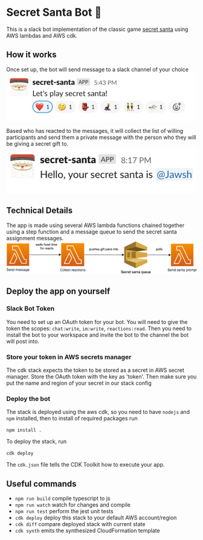 # Secret Santa Bot 🎁
This is a slack bot implementation of the classic game
[secret santa](https://en.wikipedia.org/wiki/Secret_Santa) using AWS lambdas and AWS cdk. 

## How it works
Once set up, the bot will send message to a slack channel of your choice
![Slack bot start message](/img/start_message.png)

Based who has reacted to the messages, it will collect the list of willing participants and send them a private message with the person who they will be giving a secret gift to. 
![Slack bot santa message](/img/santa_message.png)

## Technical Details
The app is made using several AWS lambda functions chained together using 
a step function and a message queue to send the secret santa assignment messages.
![Slack bot architecture](/img/diagram.png)

## Deploy the app on yourself
### Slack Bot Token
You need to set up an OAuth token for your bot. You will need to give the token the scopes: `chat:write`, `im:write`, `reactions:read`.
Then you need to install the bot to your workspace and invite the bot to the channel the bot will post into.

### Store your token in AWS secrets manager
The cdk stack expects the token to be stored as a secret in AWS secret manager. Store the OAuth token with the key as 'token'. Then make sure you put the name and region of your secret in our stack config

### Deploy the bot
The stack is deployed using the aws cdk, so you need to have `nodejs` and `npm` installed, then to install of required packages run
```
npm install .
```
To deploy the stack, run
```
cdk deploy
```



The `cdk.json` file tells the CDK Toolkit how to execute your app.

## Useful commands

 * `npm run build`   compile typescript to js
 * `npm run watch`   watch for changes and compile
 * `npm run test`    perform the jest unit tests
 * `cdk deploy`      deploy this stack to your default AWS account/region
 * `cdk diff`        compare deployed stack with current state
 * `cdk synth`       emits the synthesized CloudFormation template
